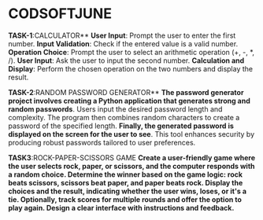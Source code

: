 # CODSOFTJUNE
**TASK-1**:CALCULATOR**
**User Input**: Prompt the user to enter the first number.
**Input Validation**: Check if the entered value is a valid number.
**Operation Choice**: Prompt the user to select an arithmetic operation (+, -, *, /).
**User Input**: Ask the user to input the second number.
**Calculation and Display**: Perform the chosen operation on the two numbers and display the result.

**TASK-2**:RANDOM PASSWORD GENERATOR**
**The password generator project involves creating a Python application that generates strong and random passwords**. Users input the desired password length and complexity. The program then combines random characters to create a password of the specified length. **Finally, the generated password is displayed on the screen for the user to see**. This tool enhances security by producing robust passwords tailored to user preferences.

**TASK3**:ROCK-PAPER-SCISSORS GAME
**Create a user-friendly game where the user selects rock, paper, or scissors, and the computer responds with a random choice. Determine the winner based on the game logic: rock beats scissors, scissors beat paper, and paper beats rock. Display the choices and the result, indicating whether the user wins, loses, or it's a tie. Optionally, track scores for multiple rounds and offer the option to play again. Design a clear interface with instructions and feedback.**
